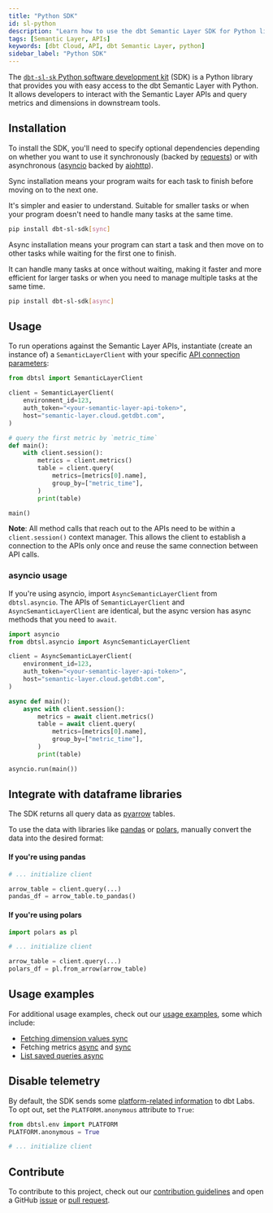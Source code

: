 ```yaml
---
title: "Python SDK"
id: sl-python
description: "Learn how to use the dbt Semantic Layer SDK for Python library to interact with the dbt Semantic Layer."
tags: [Semantic Layer, APIs]
keywords: [dbt Cloud, API, dbt Semantic Layer, python]
sidebar_label: "Python SDK"
---
```


The [`dbt-sl-sk` Python software development kit](https://github.com/dbt-labs/semantic-layer-sdk-python) (SDK) is a Python library that provides you with easy access to the dbt Semantic Layer with Python. It allows developers to interact with the Semantic Layer APIs and query metrics and dimensions in downstream tools.

## Installation

To install the SDK, you'll need to specify optional dependencies depending on whether you want to use it synchronously (backed by [requests](https://github.com/psf/requests/)) or with asynchronous ([asyncio](https://docs.python.org/3/library/asyncio.html) backed by [aiohttp](https://github.com/aio-libs/aiohttp/)).

<Tabs>
<TabItem value="sync" label="Sync installation">

Sync installation means your program waits for each task to finish before moving on to the next one. 

It's simpler and easier to understand. Suitable for smaller tasks or when your program doesn't need to handle many tasks at the same time.

```bash
pip install dbt-sl-sdk[sync]
```
</TabItem>

<TabItem value="async" label="Async installation">

Async installation means your program can start a task and then move on to other tasks while waiting for the first one to finish.

It can handle many tasks at once without waiting, making it faster and more efficient for larger tasks or when you need to manage multiple tasks at the same time.

```bash
pip install dbt-sl-sdk[async]
```
</TabItem>
</Tabs>

## Usage
To run operations against the Semantic Layer APIs, instantiate (create an instance of) a `SemanticLayerClient` with your specific [API connection parameters](/docs/dbt-cloud-apis/sl-api-overview):

```python
from dbtsl import SemanticLayerClient

client = SemanticLayerClient(
    environment_id=123,
    auth_token="<your-semantic-layer-api-token>",
    host="semantic-layer.cloud.getdbt.com",
)

# query the first metric by `metric_time`
def main():
    with client.session():
        metrics = client.metrics()
        table = client.query(
            metrics=[metrics[0].name],
            group_by=["metric_time"],
        )
        print(table)

main()
```

**Note**: All method calls that reach out to the APIs need to be within a `client.session()` context manager. This allows the client to establish a connection to the APIs only once and reuse the same connection between API calls.

### asyncio usage
If you're using asyncio, import `AsyncSemanticLayerClient` from `dbtsl.asyncio`. The APIs of `SemanticLayerClient` and `AsyncSemanticLayerClient` are identical, but the async version has async methods that you need to `await`.

```python
import asyncio
from dbtsl.asyncio import AsyncSemanticLayerClient

client = AsyncSemanticLayerClient(
    environment_id=123,
    auth_token="<your-semantic-layer-api-token>",
    host="semantic-layer.cloud.getdbt.com",
)

async def main():
    async with client.session():
        metrics = await client.metrics()
        table = await client.query(
            metrics=[metrics[0].name],
            group_by=["metric_time"],
        )
        print(table)

asyncio.run(main())

```

## Integrate with dataframe libraries

The SDK returns all query data as [pyarrow](https://arrow.apache.org/docs/python/index.html) tables. 

To use the data with libraries like [pandas](https://pandas.pydata.org/) or [polars](https://pola.rs/), manually convert the data into the desired format:

#### If you're using pandas

```python
# ... initialize client

arrow_table = client.query(...)
pandas_df = arrow_table.to_pandas()

```

#### If you're using polars

```python
import polars as pl

# ... initialize client

arrow_table = client.query(...)
polars_df = pl.from_arrow(arrow_table)
```

## Usage examples
For additional usage examples, check out our [usage examples](https://github.com/dbt-labs/semantic-layer-sdk-python/tree/main/examples), some which include:

- [Fetching dimension values sync](https://github.com/dbt-labs/semantic-layer-sdk-python/blob/main/examples/fetch_dimension_values_sync.py)
- Fetching metrics [async](https://github.com/dbt-labs/semantic-layer-sdk-python/blob/main/examples/fetch_metric_async.py) and [sync](https://github.com/dbt-labs/semantic-layer-sdk-python/blob/main/examples/fetch_metric_sync.py)
- [List saved queries async](https://github.com/dbt-labs/semantic-layer-sdk-python/blob/main/examples/list_saved_queries_async.py)

## Disable telemetry
By default, the SDK sends some [platform-related information](https://github.com/dbt-labs/semantic-layer-sdk-python/blob/main/dbtsl/env.py) to dbt Labs. To opt out, set the `PLATFORM.anonymous` attribute to `True`:

```python
from dbtsl.env import PLATFORM
PLATFORM.anonymous = True

# ... initialize client
```

## Contribute
To contribute to this project, check out our [contribution guidelines](https://github.com/dbt-labs/semantic-layer-sdk-python/blob/main/CONTRIBUTING.md) and open a GitHub [issue](https://github.com/dbt-labs/semantic-layer-sdk-python/issues) or [pull request](https://github.com/dbt-labs/semantic-layer-sdk-python/pulls). 
